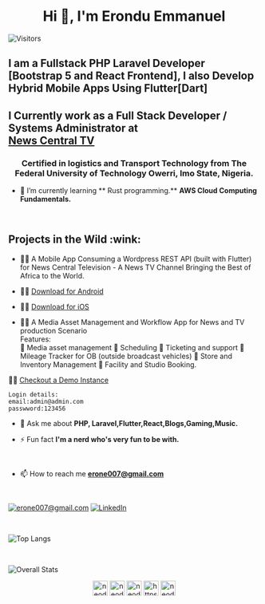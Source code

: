<h1 align="center">Hi 👋, I'm Erondu Emmanuel</h1>

![Visitors](https://visitor-badge.laobi.icu/badge?page_id=neodavids.neodavids)


<h2>I am a Fullstack PHP Laravel Developer [Bootstrap 5 and React Frontend], I also Develop Hybrid Mobile Apps Using Flutter[Dart]</h2>

<h2>I Currently work as a Full Stack  Developer / Systems Administrator at <br>
<a href="https://newscentral.africa"> News Central TV</a></h2>

<h3 align="center">Certified in logistics and Transport Technology from The Federal University of Technology Owerri, Imo State, Nigeria.</h3>

- 🌱 I’m currently learning ** Rust programming.** **AWS Cloud Computing Fundamentals.**

<br>
<h2>Projects in the Wild :wink:</h2>

- 👨‍💻 A Mobile App Consuming a Wordpress REST API (built with Flutter) for News Central Television - A News TV Channel Bringing the Best of Africa to the World.

- 👨‍💻 <a href="https://play.google.com/store/apps/details?id=app.newscentral.africa&hl=gl&gl=US"> Download for Android</a><br>

- 👨‍💻 <a href="https://apps.apple.com/us/app/news-central-tv-africa/id1544073979"> Download for iOS</a> <br>
- 👨‍💻 A Media Asset Management and Workflow App for News and TV production Scenario <br>
   Features:<br>
🌱 Media asset management
🌱 Scheduling
🌱 Ticketing and support
🌱 Mileage Tracker for OB (outside broadcast vehicles)
🌱 Store and Inventory Management
🌱 Facility and Studio Booking.

<p>👨‍💻 <a href="https://129.205.123.122:7443"> Checkout a Demo Instance </a> </p>

```
Login details:
email:admin@admin.com
passwword:123456
```


- 💬 Ask me about **PHP, Laravel,Flutter,React,Blogs,Gaming,Music.**


- ⚡ Fun fact **I'm a nerd who's very fun to be with.**

<br>

- 📫 How to reach me **erone007@gmail.com**
<br>

<a href="mailto:erone007@gmail.com"> 

![erone007@gmail.com](https://img.shields.io/badge/Gmail-D14836?style=for-the-badge&logo=gmail&logoColor=white)</a> <a href="https://linkedin.com/in/nuel0">  ![LinkedIn](https://img.shields.io/badge/LinkedIn-0077B5?style=for-the-badge&logo=linkedin&logoColor=white)</a>



<br>
 
![Top Langs](https://github-readme-stats.vercel.app/api/top-langs/?username=theerondu&layout=compact)

<br>


![Overall Stats](https://github-readme-stats.vercel.app/api?username=theerondu&count_private=true&show_icons=true&hide=contribs)
 


<!-- BLOG-POST-LIST:START -->
<!-- BLOG-POST-LIST:END -->
<!-- 
<p align="left"> <img src="https://user-images.githubusercontent.com/50510726/107740654-a8ef1d00-6d31-11eb-8847-516b42837ed3.png" alt="cplusplus" width="40" height="40"/> <img src="https://user-images.githubusercontent.com/50510726/107741936-20be4700-6d34-11eb-96c3-7322fdb825cd.png" alt="dart" width="40" height="40"/> <img src="https://www.vectorlogo.zone/logos/flutterio/flutterio-icon.svg" alt="flutter" width="40" height="40"/> <img src="https://user-images.githubusercontent.com/50510726/107741241-ce305b00-6d32-11eb-957e-6c35da8ea810.png" alt="java" width="40" height="40"/> <img src="https://www.vectorlogo.zone/logos/firebase/firebase-icon.svg" alt="firebase" width="40" height="40"/><img src="https://www.vectorlogo.zone/logos/git-scm/git-scm-icon.svg" alt="git" width="40" height="40"/>  <img src="https://user-images.githubusercontent.com/50510726/107741611-84944000-6d33-11eb-8adc-ff15ebcb1a0e.png" alt="python" width="40" height="40"/></p>
<img align="left" src="https://github-readme-stats.vercel.app/api/top-langs/?username=neodavids&theme=radical" alt="neodavids" />&nbsp;<img align="center" src="https://github-readme-stats.vercel.app/api?username=theerondu&count_private=true&theme=radical" alt="neodavids" /> 

![](https://komarev.com/ghpvc/?username=theerondu) -->


<p align="center">
<a href="https://twitter.com/TheErondu" target="blank"><img align="center" src="https://cdn.jsdelivr.net/npm/simple-icons@3.0.1/icons/twitter.svg" alt="neodavids" height="30" width="30"  /></a>
<a href="https://linkedin.com/in/nuel0" target="blank"><img align="center" src="https://cdn.jsdelivr.net/npm/simple-icons@3.0.1/icons/linkedin.svg" alt="neodavids" height="30" width="30" /></a>
<a href="https://instagram.com/neo_davids" target="blank"><img align="center" src="https://cdn.jsdelivr.net/npm/simple-icons@3.0.1/icons/instagram.svg" alt="neodavids" height="30" width="30" /></a>
<a href="https://medium.com/@keshwaniishita054" target="blank"><img align="center" src="https://cdn.jsdelivr.net/npm/simple-icons@3.0.1/icons/medium.svg" alt="https://medium.com/@keshwaniishita054" height="30" width="30" /></a>
<a href="https://www.youtube.com/channel/UC-YEo9jyWj6oNrPRxgM1asw/featured?view_as=subscriber" target="blank"><img align="center" src="https://cdn.jsdelivr.net/npm/simple-icons@3.0.1/icons/youtube.svg" alt="neodavids" height="30" width="30" /></a>
</p>
